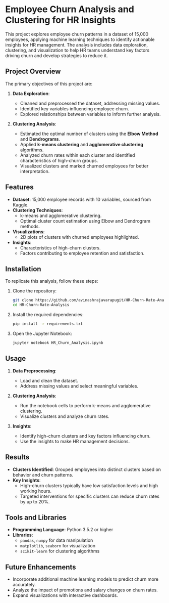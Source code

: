 # Employee Churn Analysis and Clustering for HR Insights

This project explores employee churn patterns in a dataset of 15,000 employees, applying machine learning techniques to identify actionable insights for HR management. The analysis includes data exploration, clustering, and visualization to help HR teams understand key factors driving churn and develop strategies to reduce it.

## Project Overview

The primary objectives of this project are:
1. **Data Exploration**:
   - Cleaned and preprocessed the dataset, addressing missing values.
   - Identified key variables influencing employee churn.
   - Explored relationships between variables to inform further analysis.

2. **Clustering Analysis**:
   - Estimated the optimal number of clusters using the **Elbow Method** and **Dendrograms**.
   - Applied **k-means clustering** and **agglomerative clustering** algorithms.
   - Analyzed churn rates within each cluster and identified characteristics of high-churn groups.
   - Visualized clusters and marked churned employees for better interpretation.

## Features
- **Dataset**: 15,000 employee records with 10 variables, sourced from Kaggle.
- **Clustering Techniques**:
  - k-means and agglomerative clustering.
  - Optimal cluster count estimation using Elbow and Dendrogram methods.
- **Visualizations**:
  - 2D plots of clusters with churned employees highlighted.
- **Insights**:
  - Characteristics of high-churn clusters.
  - Factors contributing to employee retention and satisfaction.

## Installation

To replicate this analysis, follow these steps:

1. Clone the repository:
   ```bash
   git clone https://github.com/avinashrajavarapugit/HR-Churn-Rate-Analysis.git
   cd HR-Churn-Rate-Analysis
   ```

2. Install the required dependencies:
   ```bash
   pip install -r requirements.txt
   ```

3. Open the Jupyter Notebook:
   ```bash
   jupyter notebook HR_Churn_Analysis.ipynb
   ```

## Usage

1. **Data Preprocessing**:
   - Load and clean the dataset.
   - Address missing values and select meaningful variables.

2. **Clustering Analysis**:
   - Run the notebook cells to perform k-means and agglomerative clustering.
   - Visualize clusters and analyze churn rates.

3. **Insights**:
   - Identify high-churn clusters and key factors influencing churn.
   - Use the insights to make HR management decisions.

## Results

- **Clusters Identified**: Grouped employees into distinct clusters based on behavior and churn patterns.
- **Key Insights**:
  - High-churn clusters typically have low satisfaction levels and high working hours.
  - Targeted interventions for specific clusters can reduce churn rates by up to 20%.

## Tools and Libraries
- **Programming Language**: Python 3.5.2 or higher
- **Libraries**:
  - `pandas`, `numpy` for data manipulation
  - `matplotlib`, `seaborn` for visualization
  - `scikit-learn` for clustering algorithms


## Future Enhancements

- Incorporate additional machine learning models to predict churn more accurately.
- Analyze the impact of promotions and salary changes on churn rates.
- Expand visualizations with interactive dashboards.

